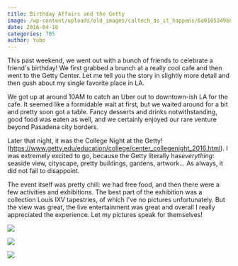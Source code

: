 ```yaml
---
title: Birthday Affairs and the Getty
image: /wp-content/uploads/old_images/caltech_as_it_happens/6a0105349b8251970b01b8d1bd474c970c.jpg
date: 2016-04-18
categories: 705
author: Yubo
---
```


This past weekend, we went out with a bunch of friends to celebrate a friend's birthday! We first grabbed a brunch at a really cool cafe and then went to the Getty Center. Let me tell you the story in slightly more detail and then gush about my single favorite place in LA.

We got up at around 10AM to catch an Uber out to downtown-ish LA for the cafe. It seemed like a formidable wait at first, but we waited around for a bit and pretty soon got a table. Fancy desserts and drinks notwithstanding, good food was eaten as well, and we certainly enjoyed our rare venture beyond Pasadena city borders.

Later that night, it was the College Night at the Getty! (https://www.getty.edu/education/college/center_collegenight_2016.html). I was extremely excited to go, because the Getty literally has*everything*: seaside view, cityscape, pretty buildings, gardens, artwork... As always, it did not fail to disappoint.

The event itself was pretty chill: we had free food, and then there were a few activities and exhibitions. The best part of the exhibition was a collection Louis IXV tapestries, of which I've no pictures unfortunately. But the view was great, the live entertainment was great and overall I really appreciated the experience. Let my pictures speak for themselves!


![](/old_images/caltech_as_it_happens/6a0105349b8251970b01bb08d749b5970d.jpg)

![](/old_images/caltech_as_it_happens/6a0105349b8251970b01bb08d749ac970d.jpg)

![](/old_images/caltech_as_it_happens/6a0105349b8251970b01bb08da3b37970d.jpg)
